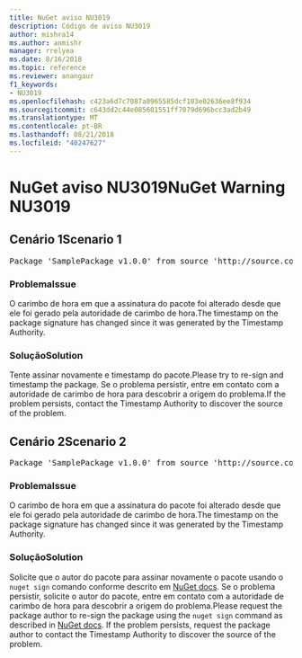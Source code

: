 ```yaml
---
title: NuGet aviso NU3019
description: Código de aviso NU3019
author: mishra14
ms.author: anmishr
manager: rrelyea
ms.date: 8/16/2018
ms.topic: reference
ms.reviewer: anangaur
f1_keywords:
- NU3019
ms.openlocfilehash: c423a6d7c7087a0965585dcf103e02636ee8f934
ms.sourcegitcommit: c643dd2c44e085601551ff7079d696bcc3ad2b49
ms.translationtype: MT
ms.contentlocale: pt-BR
ms.lasthandoff: 08/21/2018
ms.locfileid: "40247627"
---
```

# <a name="nuget-warning-nu3019"></a><span data-ttu-id="52c73-103">NuGet aviso NU3019</span><span class="sxs-lookup"><span data-stu-id="52c73-103">NuGet Warning NU3019</span></span>

## <a name="scenario-1"></a><span data-ttu-id="52c73-104">Cenário 1</span><span class="sxs-lookup"><span data-stu-id="52c73-104">Scenario 1</span></span>

<pre>Package 'SamplePackage v1.0.0' from source 'http://source.com/index.json': The timestamp integrity check failed.</pre>

### <a name="issue"></a><span data-ttu-id="52c73-105">Problema</span><span class="sxs-lookup"><span data-stu-id="52c73-105">Issue</span></span>

<span data-ttu-id="52c73-106">O carimbo de hora em que a assinatura do pacote foi alterado desde que ele foi gerado pela autoridade de carimbo de hora.</span><span class="sxs-lookup"><span data-stu-id="52c73-106">The timestamp on the package signature has changed since it was generated by the Timestamp Authority.</span></span>


### <a name="solution"></a><span data-ttu-id="52c73-107">Solução</span><span class="sxs-lookup"><span data-stu-id="52c73-107">Solution</span></span>

<span data-ttu-id="52c73-108">Tente assinar novamente e timestamp do pacote.</span><span class="sxs-lookup"><span data-stu-id="52c73-108">Please try to re-sign and timestamp the package.</span></span> <span data-ttu-id="52c73-109">Se o problema persistir, entre em contato com a autoridade de carimbo de hora para descobrir a origem do problema.</span><span class="sxs-lookup"><span data-stu-id="52c73-109">If the problem persists, contact the Timestamp Authority to discover the source of the problem.</span></span>



## <a name="scenario-2"></a><span data-ttu-id="52c73-110">Cenário 2</span><span class="sxs-lookup"><span data-stu-id="52c73-110">Scenario 2</span></span>

<pre>Package 'SamplePackage v1.0.0' from source 'http://source.com/index.json': The primary signature's timestamp integrity check failed.</pre>

### <a name="issue"></a><span data-ttu-id="52c73-111">Problema</span><span class="sxs-lookup"><span data-stu-id="52c73-111">Issue</span></span>

<span data-ttu-id="52c73-112">O carimbo de hora em que a assinatura do pacote foi alterado desde que ele foi gerado pela autoridade de carimbo de hora.</span><span class="sxs-lookup"><span data-stu-id="52c73-112">The timestamp on the package signature has changed since it was generated by the Timestamp Authority.</span></span>


### <a name="solution"></a><span data-ttu-id="52c73-113">Solução</span><span class="sxs-lookup"><span data-stu-id="52c73-113">Solution</span></span>

<span data-ttu-id="52c73-114">Solicite que o autor do pacote para assinar novamente o pacote usando o `nuget sign` comando conforme descrito em [NuGet docs](https://docs.microsoft.com/en-us/nuget/create-packages/sign-a-package). Se o problema persistir, solicite o autor do pacote, entre em contato com a autoridade de carimbo de hora para descobrir a origem do problema.</span><span class="sxs-lookup"><span data-stu-id="52c73-114">Please request the package author to re-sign the package using the `nuget sign` command as described in [NuGet docs](https://docs.microsoft.com/en-us/nuget/create-packages/sign-a-package). If the problem persists, request the package author to contact the Timestamp Authority to discover the source of the problem.</span></span>


